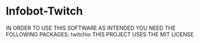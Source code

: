 # Infobot-Twitch
IN ORDER TO USE THIS SOFTWARE AS INTENDED YOU NEED THE FOLLOWING PACKAGES:
twitchio
THIS PROJECT USES THE MIT LICENSE
